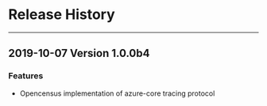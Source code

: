 
# Release History

-------------------

## 2019-10-07 Version 1.0.0b4

### Features

- Opencensus implementation of azure-core tracing protocol